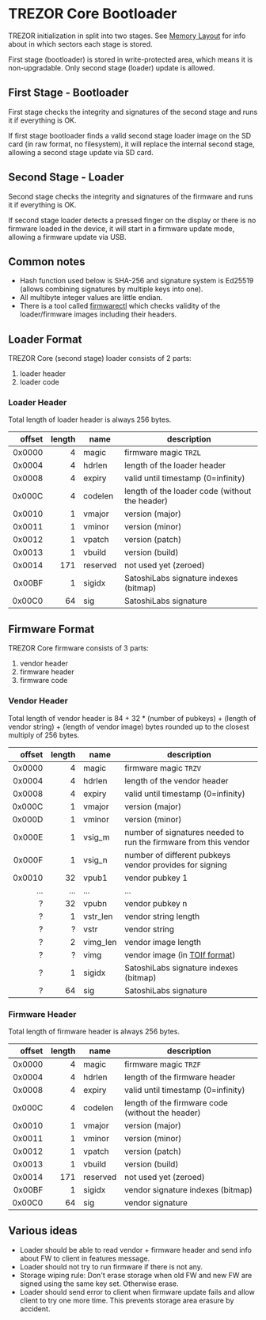 # TREZOR Core Bootloader

TREZOR initialization in split into two stages. See [Memory Layout](memory.md) for info about in which sectors each stage is stored.

First stage (bootloader) is stored in write-protected area, which means it is non-upgradable.
Only second stage (loader) update is allowed.

## First Stage - Bootloader

First stage checks the integrity and signatures of the second stage and runs it if everything is OK.

If first stage bootloader finds a valid second stage loader image on the SD card (in raw format, no filesystem),
it will replace the internal second stage, allowing a second stage update via SD card.

## Second Stage - Loader

Second stage checks the integrity and signatures of the firmware and runs it if everything is OK.

If second stage loader detects a pressed finger on the display or there is no firmware loaded in the device,
it will start in a firmware update mode, allowing a firmware update via USB.

## Common notes

* Hash function used below is SHA-256 and signature system is Ed25519 (allows combining signatures by multiple keys into one).
* All multibyte integer values are little endian.
* There is a tool called [firmwarectl](../tools/firmwarectl) which checks validity of the loader/firmware images including their headers.

## Loader Format

TREZOR Core (second stage) loader consists of 2 parts:

1. loader header
2. loader code

### Loader Header

Total length of loader header is always 256 bytes.

| offset | length | name | description |
|-------:|-------:|------|-------------|
| 0x0000 | 4      | magic | firmware magic `TRZL` |
| 0x0004 | 4      | hdrlen | length of the loader header |
| 0x0008 | 4      | expiry | valid until timestamp (0=infinity) |
| 0x000C | 4      | codelen | length of the loader code (without the header) |
| 0x0010 | 1      | vmajor | version (major) |
| 0x0011 | 1      | vminor | version (minor) |
| 0x0012 | 1      | vpatch | version (patch) |
| 0x0013 | 1      | vbuild | version (build) |
| 0x0014 | 171    | reserved | not used yet (zeroed) |
| 0x00BF | 1      | sigidx | SatoshiLabs signature indexes (bitmap) |
| 0x00C0 | 64     | sig | SatoshiLabs signature |

## Firmware Format

TREZOR Core firmware consists of 3 parts:

1. vendor header
2. firmware header
3. firmware code

### Vendor Header

Total length of vendor header is 84 + 32 * (number of pubkeys) + (length of vendor string) + (length of vendor image) bytes rounded up to the closest multiply of 256 bytes.

| offset | length | name | description |
|-------:|-------:|------|-------------|
| 0x0000 | 4      | magic | firmware magic `TRZV` |
| 0x0004 | 4      | hdrlen | length of the vendor header |
| 0x0008 | 4      | expiry | valid until timestamp (0=infinity) |
| 0x000C | 1      | vmajor | version (major) |
| 0x000D | 1      | vminor | version (minor) |
| 0x000E | 1      | vsig_m | number of signatures needed to run the firmware from this vendor |
| 0x000F | 1      | vsig_n | number of different pubkeys vendor provides for signing |
| 0x0010 | 32     | vpub1 | vendor pubkey 1 |
| ...    | ...    | ... | ... |
| ?      | 32     | vpubn | vendor pubkey n |
| ?      | 1      | vstr_len | vendor string length |
| ?      | ?      | vstr | vendor string |
| ?      | 2      | vimg_len | vendor image length |
| ?      | ?      | vimg | vendor image (in [TOIf format](toif.md)) |
| ?      | 1      | sigidx | SatoshiLabs signature indexes (bitmap) |
| ?      | 64     | sig | SatoshiLabs signature |

### Firmware Header

Total length of firmware header is always 256 bytes.

| offset | length | name | description |
|-------:|-------:|------|-------------|
| 0x0000 | 4      | magic | firmware magic `TRZF` |
| 0x0004 | 4      | hdrlen | length of the firmware header |
| 0x0008 | 4      | expiry | valid until timestamp (0=infinity) |
| 0x000C | 4      | codelen | length of the firmware code (without the header) |
| 0x0010 | 1      | vmajor | version (major) |
| 0x0011 | 1      | vminor | version (minor) |
| 0x0012 | 1      | vpatch | version (patch) |
| 0x0013 | 1      | vbuild | version (build) |
| 0x0014 | 171    | reserved | not used yet (zeroed) |
| 0x00BF | 1      | sigidx | vendor signature indexes (bitmap) |
| 0x00C0 | 64     | sig | vendor signature |

## Various ideas

* Loader should be able to read vendor + firmware header and send info about FW to client in features message.
* Loader should not try to run firmware if there is not any.
* Storage wiping rule: Don't erase storage when old FW and new FW are signed using the same key set. Otherwise erase.
* Loader should send error to client when firmware update fails and allow client to try one more time. This prevents storage area erasure by accident.
